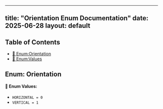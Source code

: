 <!-- Formatted by A³BS formatter.py -->
<!-- Generated by A³BS document.py -->
---
title: "Orientation Enum Documentation"
date: 2025-06-28
layout: default
---

## Table of Contents
- [🔧 Enum:Orientation](#enum-orientation)
- [🔧 Enum:Values](#enum-values)
## Enum: Orientation
#### 📝 Enum Values:
<a name="enum-values"></a>
  - `HORIZONTAL = 0`
  - `VERTICAL = 1`